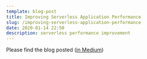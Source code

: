 ```yaml
---
template: blog-post
title: Improving Serverless Application Performance
slug: /improving-serverless-application-performance
date: 2020-01-14 22:50
description: serverless performance improvement
---
```

Please find the blog posted 
(<a href="https://medium.com/thundra/improving-serverless-application-performance-f678c9b3e15a" target="_blank">in Medium</a>)